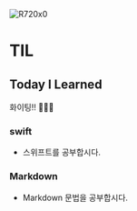  ![R720x0](https://user-images.githubusercontent.com/57229970/69008414-9d297500-098d-11ea-9b0d-1944875637fd.jpg)

# TIL
## Today I Learned 
 
화이팅!! 💪🏻🐹


### swift
 
 - 스위프트를 공부합시다.
 
 ### Markdown
 
 - Markdown 문법을 공부합시다.


